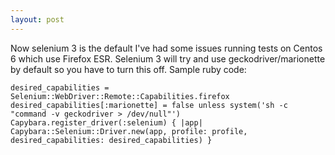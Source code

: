 ```yaml
---
layout: post
---
```

Now selenium 3 is the default I've had some issues running tests on Centos 6
which use Firefox ESR.  Selenium 3 will try and use geckodriver/marionette by
default so you have to turn this off. Sample ruby code:

    desired_capabilities = Selenium::WebDriver::Remote::Capabilities.firefox
    desired_capabilities[:marionette] = false unless system('sh -c "command -v geckodriver > /dev/null"')
    Capybara.register_driver(:selenium) { |app| Capybara::Selenium::Driver.new(app, profile: profile, desired_capabilities: desired_capabilities) }
